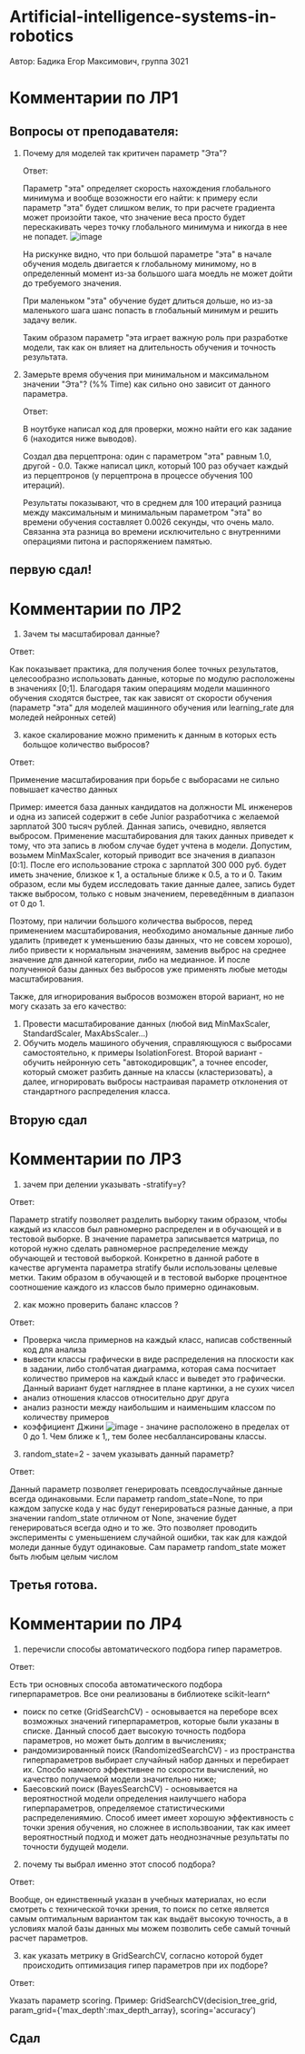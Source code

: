 # Artificial-intelligence-systems-in-robotics
Автор: Бадика Егор Максимович, группа 3021

# Комментарии по ЛР1

## Вопросы от преподавателя:
1) Почему для моделей так критичен параметр "Эта"?

   Ответ:

   Параметр "эта" определяет скорость нахождения глобального минимума и вообще возожности его найти:
   к примеру если параметр "эта" будет слишком велик, то при расчете градиента может произойти такое, что значение веса просто будет перескакивать через точку глобального минимума и никогда в нее не попадет.
   ![image](https://github.com/Embadika/Artificial-intelligence-systems-in-robotics/assets/126278168/48820cfd-c7aa-4035-89b4-7a38fd97c03d)

   На рискунке видно, что при большой параметре "эта" в начале обучения модель двигается к глобальному минимому, но в определенный момент из-за большого шага моедль не может дойти до требуемого значения.

   При маленьком "эта" обучение будет длиться дольше, но из-за маленького шага шанс попасть в глобальный минимум и решить задачу велик.

   Таким образом параметр "эта играет важную роль при разработке модели, так как он влияет на длительность обучения и точность результата.
   
3) Замерьте время обучения при минимальном и максимальном значении "Эта"? (%% Time) как сильно оно зависит от данного параметра. 

   Ответ:

   В ноутбуке написал код для проверки, можно найти его как задание 6 (находится ниже выводов).

   Создал два перцептрона: один с параметром "эта" равным 1.0, другой - 0.0. Также написал цикл, который 100 раз обучает каждый из перцептронов (у перцептрона в процессе обучения 100 итераций).

   Результаты показывают, что в среднем для 100 итераций разница между максимальным и минимальным параметром "эта" во времени обучения составляет 0.0026 секунды, что очень мало. Связанна эта разница во времени исключительно с внутренними операциями питона и распоряжением памятью.

## первую сдал!
   
# Комментарии по ЛР2
1)  Зачем ты масштабировал данные?

Ответ:

Как показывает практика, для получения более точных результатов, целесообразно использовать данные, которые по модулю расположены в значениях [0;1]. Благодаря таким операциям модели машинного обучения сходятся быстрее, так как зависят от скорости обучения (параметр "эта" для моделей машинного обучения или learning_rate для моледей нейронных сетей)

3)  какое скалирование можно применить к данным в которых есть больщое количество выбросов?

Ответ:

Применение масштабирования при борьбе с выборасами не сильно повышает качество данных

Пример: имеется база данных кандидатов на должности ML инженеров и одна из записей содержит в себе Junior разработчика с желаемой зарплатой 300 тысяч рублей. Данная запись, очевидно, является выбросом. Применение масштабирования для таких данных приведет к тому, что эта запись в любом случае будет учтена в модели. Допустим, возьмем MinMaxScaler, который приводит все значения в диапазон [0:1]. После его использование строка с зарплатой 300 000 руб. будет иметь значение, близкое к 1, а остальные ближе к 0.5, а то и 0. Таким образом, если мы будем исследовать такие данные далее, запись будет также выбросом, только с новым значением, переведённым в диапазон от 0 до 1.

Поэтому, при наличии большого количества выбросов, перед применением масштабирования, необходимо аномальные данные либо удалить (приведет к уменьшению базы данных, что не совсем хорошо), либо привести к нормальным значениям, заменив выброс на среднее значение для данной категории, либо на медианное. И после полученной базы данных без выбросов уже применять любые методы масштабирования.

Также, для игнорирования выбросов возможен второй вариант, но не могу сказать за его качество:

1) Провести масштабирование данных (любой вид MinMaxScaler, StandardScaler, MaxAbsScaler...)
2) Обучить модель машиного обучения, справляющуюся с выбросами самостоятельно, к примеры IsolationForest. Второй вариант - обучить нейронную сеть "автокодировщик", а точнее encoder, который сможет разбить данные на классы (кластеризовать), а далее, игнорировать выбросы настраивая параметр отклонения от стандартного распределения класса.

  ## Вторую сдал 

# Комментарии по ЛР3
1) зачем при делении указывать -stratify=y?

Ответ:

Параметр stratify позволяет разделить выборку таким образом, чтобы каждый из классов был равномерно распределен и в обучающей и в тестовой выборке. В значение параметра записывается матрица, по которой нужно сделать равномерное распределение между обучающей и тестовой выборкой. Конкретно в данной работе в качестве аргумента параметра stratify были использованы целевые метки. Таким образом в обучающей и в тестовой выборке процентное соотношение каждого из классов было примерно одинаковым.

2) как можно проверить баланс классов ?

Ответ:

- Проверка числа примернов на каждый класс, написав собственный код для анализа
- вывести классы графически в виде распределения на плоскости как в задании, либо столбчатая диаграмма, которая сама посчитает количество примеров на каждый класс и выведет это графически. Данный вариант будет нагляднее в плане картинки, а не сухих чисел
- анализ отношения классов относительно друг друга
- анализ разности между наибольшим и наименьшим классом по количеству примеров
- коэффициент Джини ![image](https://github.com/Embadika/Artificial-intelligence-systems-in-robotics/assets/126278168/50be31e1-00c2-40e8-825c-a9653b37a401) - значине расположено в пределах от 0 до 1. Чем ближе к 1,, тем более несбаллансированы классы.



3) random_state=2 - зачем указывать данный параметр? 

Ответ:

Данный параметр позволяет генерировать псевдослучайные данные всегда одинаковыми. Если параметр random_state=None, то при каждом запуске кода у нас будут генерироваться разные данные, а при значении random_state отличном от None, значение будет генерироваться всегда одно и то же. Это позволяет проводить эксперименты с уменьшением случайной ошибки, так как для каждой моледи данные будут одинаковые. Сам параметр random_state может быть любым целым числом

## Третья готова. 

# Комментарии по ЛР4
1) перечисли способы автоматического подбора гипер параметров.

Ответ:

Есть три основных способа автоматического подбора гиперпараметров. Все они реализованы в библиотеке scikit-learn^

- поиск по сетке (GridSearchCV) - основывается на переборе всех возможных значений гиперпараметров, которые были указаны в списке. Данный способ дает высокую точность подбора параметров, но может быть долгим в вычислениях;
- рандомизированный поиск (RandomizedSearchCV) - из пространства гиперпараметров выбирает случайный набор данных и перебирает их. Спосбо намного эффективнее по скорости вычислений, но качество получаемой модели значительно ниже;
- Баесовский поиск (BayesSearchCV) - основывается на вероятностной модели определения наилучшего набора гиперпараметров, определяемое статистическими распределениямию. Способ имеет имеет хорошую эффективность с точки зрения обучения, но сложнее в использвоании, так как имеет вероятностный подход и может дать неоднозначные результаты по точности будущей модели.

2) почему ты выбрал именно этот способ подбора?

Ответ:

Вообще, он единственный указан в учебных материалах, но если смотреть с технической точки зрения, то поиск по сетке является самым оптимальным вариантом так как выдаёт высокую точность, а в условиях малой базы данных мы можем позволить себе самый точный расчет параметров.

3) как указать метрику в GridSearchCV, согласно которой будет происходить оптимизация гипер параметров при их подборе?

Ответ:

Указать параметр scoring. Пример: GridSearchCV(decision_tree_grid, param_grid={'max_depth':max_depth_array}, scoring='accuracy')
## Сдал
